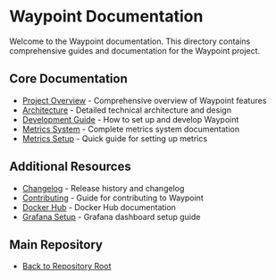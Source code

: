 # Waypoint Documentation

Welcome to the Waypoint documentation. This directory contains comprehensive guides and documentation for the Waypoint project.

## Core Documentation

- [Project Overview](project-overview.md) - Comprehensive overview of Waypoint features
- [Architecture](architecture.md) - Detailed technical architecture and design
- [Development Guide](development.md) - How to set up and develop Waypoint
- [Metrics System](metrics.md) - Complete metrics system documentation
- [Metrics Setup](metrics-setup.md) - Quick guide for setting up metrics

## Additional Resources

- [Changelog](changelog.md) - Release history and changelog
- [Contributing](contributing.md) - Guide for contributing to Waypoint
- [Docker Hub](docker-hub.md) - Docker Hub documentation
- [Grafana Setup](grafana-setup.md) - Grafana dashboard setup guide

## Main Repository

- [Back to Repository Root](../README.md)